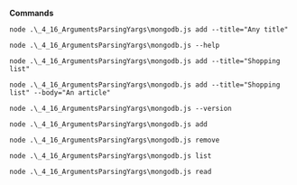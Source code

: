 **Commands**

`node .\_4_16_ArgumentsParsingYargs\mongodb.js add --title="Any title"`

`node .\_4_16_ArgumentsParsingYargs\mongodb.js --help`

`node .\_4_16_ArgumentsParsingYargs\mongodb.js add --title="Shopping list"`

`node .\_4_16_ArgumentsParsingYargs\mongodb.js add --title="Shopping list" --body="An article"`

`node .\_4_16_ArgumentsParsingYargs\mongodb.js --version`

`node .\_4_16_ArgumentsParsingYargs\mongodb.js add`

`node .\_4_16_ArgumentsParsingYargs\mongodb.js remove`

`node .\_4_16_ArgumentsParsingYargs\mongodb.js list`

`node .\_4_16_ArgumentsParsingYargs\mongodb.js read`